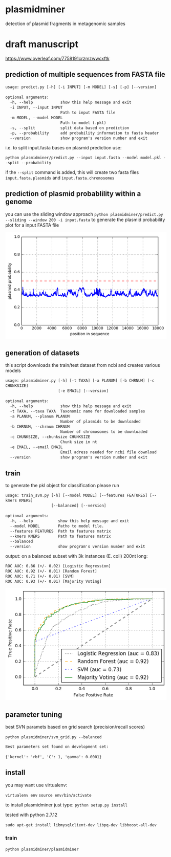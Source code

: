 # plasmidminer

detection of plasmid fragments in metagenomic samples

# draft manuscript
https://www.overleaf.com/7758191crzmzwwcxftk


## prediction of multiple sequences from FASTA file

```
usage: predict.py [-h] [-i INPUT] [-m MODEL] [-s] [-p] [--version]

optional arguments:
  -h, --help            show this help message and exit
  -i INPUT, --input INPUT
                        Path to input FASTA file
  -m MODEL, --model MODEL
                        Path to model (.pkl)
  -s, --split           split data based on prediction
  -p, --probability     add probability information to fasta header
  --version             show program's version number and exit
```

i.e. to split input.fasta bases on plasmid prediction use:

```
python plasmidminer/predict.py --input input.fasta --model model.pkl --split --probability
```

if the `--split` command is added, this will create two fasta files `input.fasta.plasmids` and `input.fasta.chromosomes`

## prediction of plasmid probablility within a genome

you can use the sliding window approach `python plasmidminer/predict.py --sliding --window 200 -i input.fasta` to generate the plasmid probability plot for a input FASTA file

![alt text](chr.png "plasmid probability")

## generation of datasets

this script downloads the train/test dataset from ncbi and creates various models

```
usage: plasmidminer.py [-h] [-t TAXA] [-a PLANUM] [-b CHRNUM] [-c CHUNKSIZE]
                       [-e EMAIL] [--version]

optional arguments:
  -h, --help            show this help message and exit
  -t TAXA, --taxa TAXA  Taxonomic name for downloaded samples
  -a PLANUM, --planum PLANUM
                        Number of plasmids to be downloaded
  -b CHRNUM, --chrnum CHRNUM
                        Number of chromosomes to be downloaded
  -c CHUNKSIZE, --chunksize CHUNKSIZE
                        Chunk size in nt
  -e EMAIL, --email EMAIL
                        Email adress needed for ncbi file download
  --version             show program's version number and exit

```


## train
to generate the pkl object for classification please run
```
usage: train_svm.py [-h] [--model MODEL] [--features FEATURES] [--kmers KMERS]
                    [--balanced] [--version]

optional arguments:
  -h, --help           show this help message and exit
  --model MODEL        Patho to model file.
  --features FEATURES  Path to features matrix
  --kmers KMERS        Path to features matrix
  --balanced
  --version            show program's version number and exit
```

output:
on a balanced subset with 3k instances (E. coli) 200nt long:
```
ROC AUC: 0.86 (+/- 0.02) [Logistic Regression]
ROC AUC: 0.92 (+/- 0.01) [Random Forest]
ROC AUC: 0.71 (+/- 0.01) [SVM]
ROC AUC: 0.93 (+/- 0.01) [Majority Voting]
```

![alt text](index.png "ROC")

## parameter tuning
best SVN paramets based on grid search (precision/recall scores)

`python plasmidminer/svm_grid.py --balanced`

```
Best parameters set found on development set:

{'kernel': 'rbf', 'C': 1, 'gamma': 0.0001}
```

## install
you may want use virtualenv:

`virtualenv env`
`source env/bin/activate`

to install plasmidminer just type: `python setup.py install`

tested with python 2.7.12


`sudo apt-get install libmysqlclient-dev libpq-dev libboost-all-dev`

### train
`python plasmidminer/plasmidminer`

